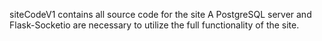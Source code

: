 siteCodeV1 contains all source code for the site
A PostgreSQL server and Flask-Socketio are necessary to utilize the full functionality of the site.

